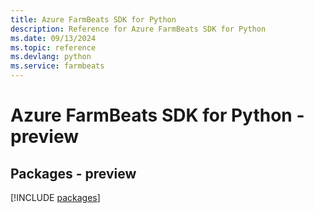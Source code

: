 ```yaml
---
title: Azure FarmBeats SDK for Python
description: Reference for Azure FarmBeats SDK for Python
ms.date: 09/13/2024
ms.topic: reference
ms.devlang: python
ms.service: farmbeats
---
```

# Azure FarmBeats SDK for Python - preview
## Packages - preview
[!INCLUDE [packages](farmbeats-index.md)]
